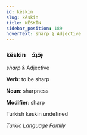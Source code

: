 ```yaml
---
id: këskin
slug: këskin
title: KËSKİN
sidebar_position: 189
hoverText: sharp § Adjective
---
```


### këskin&emsp;<span kind="abugida">ɔ́ʇɔ̃ɟ</span>

*sharp* **§** Adjective

**Verb**: to be sharp

**Noun**: sharpness

**Modifier**: sharp

Turkish keskin undefined

*Turkic Language Family*